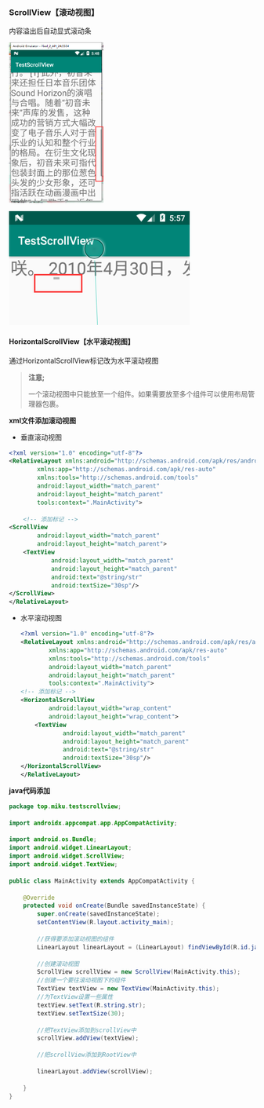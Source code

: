 ### ScrollView【滚动视图】

内容溢出后自动显式滚动条

<img src="scroll_view-images/image-20191119135002242.png" alt="image-20191119135002242" style="zoom:50%;" />

![image-20191119135742988](scroll_view-images/image-20191119135742988.png)

#### HorizontalScrollView【水平滚动视图】

通过HorizontalScrollView标记改为水平滚动视图

> **注意;**
>
> 一个滚动视图中只能放至一个组件。如果需要放至多个组件可以使用布局管理器包裹。

**xml文件添加滚动视图**

- 垂直滚动视图

```xml
<?xml version="1.0" encoding="utf-8"?>
<RelativeLayout xmlns:android="http://schemas.android.com/apk/res/android"
        xmlns:app="http://schemas.android.com/apk/res-auto"
        xmlns:tools="http://schemas.android.com/tools"
        android:layout_width="match_parent"
        android:layout_height="match_parent"
        tools:context=".MainActivity">

    <!-- 添加标记 -->
<ScrollView
        android:layout_width="match_parent"
        android:layout_height="match_parent">
    <TextView
            android:layout_width="match_parent"
            android:layout_height="match_parent"
            android:text="@string/str"
            android:textSize="30sp"/>
</ScrollView>
</RelativeLayout>
```

- 水平滚动视图

  ```xml
  <?xml version="1.0" encoding="utf-8"?>
  <RelativeLayout xmlns:android="http://schemas.android.com/apk/res/android"
          xmlns:app="http://schemas.android.com/apk/res-auto"
          xmlns:tools="http://schemas.android.com/tools"
          android:layout_width="match_parent"
          android:layout_height="match_parent"
          tools:context=".MainActivity">
  <!-- 添加标记 -->
  <HorizontalScrollView
          android:layout_width="wrap_content"
          android:layout_height="wrap_content">
      <TextView
              android:layout_width="match_parent"
              android:layout_height="match_parent"
              android:text="@string/str"
              android:textSize="30sp"/>
  </HorizontalScrollView>
  </RelativeLayout>
  ```

**java代码添加**

```java
package top.miku.testscrollview;

import androidx.appcompat.app.AppCompatActivity;

import android.os.Bundle;
import android.widget.LinearLayout;
import android.widget.ScrollView;
import android.widget.TextView;

public class MainActivity extends AppCompatActivity {

    @Override
    protected void onCreate(Bundle savedInstanceState) {
        super.onCreate(savedInstanceState);
        setContentView(R.layout.activity_main);

        //获得要添加滚动视图的组件
        LinearLayout linearLayout = (LinearLayout) findViewById(R.id.java_scroll_view);

        //创建滚动视图
        ScrollView scrollView = new ScrollView(MainActivity.this);
        //创建一个要往滚动视图下的组件
        TextView textView = new TextView(MainActivity.this);
        //为TextView设置一些属性
        textView.setText(R.string.str);
        textView.setTextSize(30);

        //把TextView添加到scrollView中
        scrollView.addView(textView);

        //把scrollView添加到RootView中

        linearLayout.addView(scrollView);

    }
}
```
